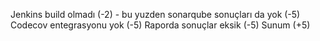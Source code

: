 Jenkins build olmadı (-2) - bu yuzden sonarqube sonuçları da yok (-5)
Codecov entegrasyonu yok (-5)
Raporda sonuçlar eksik (-5)
Sunum (+5)
